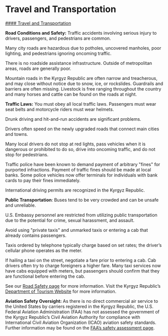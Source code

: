 # Travel and Transportation

[#### Travel and Transportation](javascript:void(0); "Travel and Transportation")

**Road Conditions and Safety:** Traffic accidents involving serious injury to drivers, passengers, and pedestrians are common.

Many city roads are hazardous due to potholes, uncovered manholes, poor lighting, and pedestrians ignoring oncoming traffic.

There is no roadside assistance infrastructure. Outside of metropolitan areas, roads are generally poor.

Mountain roads in the Kyrgyz Republic are often narrow and treacherous, and may close without notice due to snow, ice, or rockslides. Guardrails and barriers are often missing. Livestock is free ranging throughout the country and many horses and cattle can be found on the roads at night.

**Traffic Laws:** You must obey all local traffic laws. Passengers must wear seat belts and motorcycle riders must wear helmets.

Drunk driving and hit-and-run accidents are significant problems.

Drivers often speed on the newly upgraded roads that connect main cities and towns.

Many local drivers do not stop at red lights, pass vehicles when it is dangerous or prohibited to do so, drive into oncoming traffic, and do not stop for pedestrians.

Traffic police have been known to demand payment of arbitrary "fines" for purported infractions. Payment of traffic fines should be made at local banks. Some police vehicles now offer terminals for individuals with bank cards to pay their fines immediately.

International driving permits are recognized in the Kyrgyz Republic.

**Public Transportation**: Buses tend to be very crowded and can be unsafe and unreliable.

U.S. Embassy personnel are restricted from utilizing public transportation due to the potential for crime, sexual harassment, and assault.

Avoid using "private taxis" and unmarked taxis or entering a cab that already contains passengers.

Taxis ordered by telephone typically charge based on set rates; the driver’s cellular phone operates as the meter.

If hailing a taxi on the street, negotiate a fare prior to entering a cab. Cab drivers often try to charge foreigners a higher fare. Many taxi services now have cabs equipped with meters, but passengers should confirm that they are functional before entering the cab.

See our [Road Safety page](http://travel.state.gov/content/passports/english/go/safety/road.html) for more information. Visit the Kyrgyz Republic’s [Department of Tourism Website](https://tourism.gov.kg/kirgizistan/) for more information.

**Aviation Safety Oversight:** As there is no direct commercial air service to the United States by carriers registered in the Kyrgyz Republic, the U.S. Federal Aviation Administration (FAA) has not assessed the government of the Kyrgyz Republic’s Civil Aviation Authority for compliance with International Civil Aviation Organization (ICAO) aviation safety standards. Further information may be found on the [FAA’s safety assessment page](https://www.faa.gov/about/initiatives/iasa/).